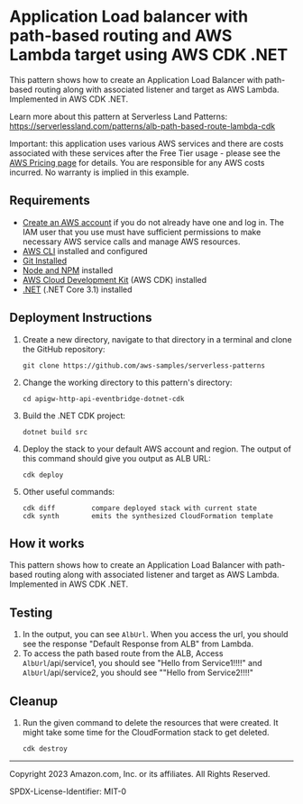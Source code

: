 # Application Load balancer with path-based routing and AWS Lambda target using AWS CDK .NET

This pattern shows how to create an Application Load Balancer with path-based routing along with associated listener and target as AWS Lambda. Implemented in AWS CDK .NET.

Learn more about this pattern at Serverless Land Patterns: https://serverlessland.com/patterns/alb-path-based-route-lambda-cdk

Important: this application uses various AWS services and there are costs associated with these services after the Free Tier usage - please see the [AWS Pricing page](https://aws.amazon.com/pricing/) for details. You are responsible for any AWS costs incurred. No warranty is implied in this example.

## Requirements

* [Create an AWS account](https://portal.aws.amazon.com/gp/aws/developer/registration/index.html) if you do not already have one and log in. The IAM user that you use must have sufficient permissions to make necessary AWS service calls and manage AWS resources.
* [AWS CLI](https://docs.aws.amazon.com/cli/latest/userguide/install-cliv2.html) installed and configured
* [Git Installed](https://git-scm.com/book/en/v2/Getting-Started-Installing-Git)
* [Node and NPM](https://nodejs.org/en/download/) installed
* [AWS Cloud Development Kit](https://docs.aws.amazon.com/cdk/latest/guide/cli.html) (AWS CDK) installed
* [.NET](https://dotnet.microsoft.com/en-us/download/dotnet/6.0) (.NET Core 3.1) installed

## Deployment Instructions

1. Create a new directory, navigate to that directory in a terminal and clone the GitHub repository:
    ``` 
    git clone https://github.com/aws-samples/serverless-patterns
    ```
1. Change the working directory to this pattern's directory:
    ```
    cd apigw-http-api-eventbridge-dotnet-cdk
    ```
1. Build the .NET CDK project:
    ```
    dotnet build src
    ```
1. Deploy the stack to your default AWS account and region. The output of this command should give you output as ALB URL:
    ```
    cdk deploy
    ```
1. Other useful commands:
    ```
    cdk diff         compare deployed stack with current state    
    cdk synth        emits the synthesized CloudFormation template
    ```

## How it works

This pattern shows how to create an Application Load Balancer with path-based routing along with associated listener and target as AWS Lambda. Implemented in AWS CDK .NET.

## Testing

1. In the  output, you can see `AlbUrl`. When you access the url, you should see the response "Default Response from ALB" from Lambda.
2. To access the path based route from the ALB, Access `AlbUrl`/api/service1, you should see "Hello from Service1!!!!" and `AlbUrl`/api/service2, you should see ""Hello from Service2!!!!"

## Cleanup
 
1. Run the given command to delete the resources that were created. It might take some time for the CloudFormation stack to get deleted.
    ```
    cdk destroy
    ```

----
Copyright 2023 Amazon.com, Inc. or its affiliates. All Rights Reserved.

SPDX-License-Identifier: MIT-0